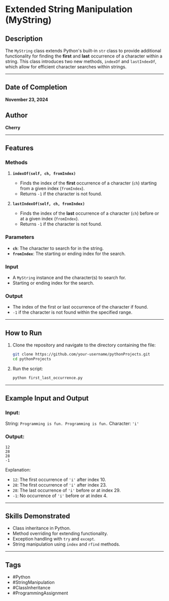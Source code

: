# Extended String Manipulation (MyString)

## Description
The `MyString` class extends Python's built-in `str` class to provide additional functionality for finding the **first** and **last** occurrence of a character within a string. This class introduces two new methods, `indexOf` and `lastIndexOf`, which allow for efficient character searches within strings.

---

## Date of Completion
**November 23, 2024**

## Author
**Cherry**

---

## Features

### Methods

1. **`indexOf(self, ch, fromIndex)`**
   - Finds the index of the **first** occurrence of a character (`ch`) starting from a given index (`fromIndex`).
   - Returns `-1` if the character is not found.

2. **`lastIndexOf(self, ch, fromIndex)`**
   - Finds the index of the **last** occurrence of a character (`ch`) before or at a given index (`fromIndex`).
   - Returns `-1` if the character is not found.

### Parameters
- **`ch`**: The character to search for in the string.
- **`fromIndex`**: The starting or ending index for the search.

### Input
- A `MyString` instance and the character(s) to search for.
- Starting or ending index for the search.

### Output
- The index of the first or last occurrence of the character if found.
- `-1` if the character is not found within the specified range.

---

## How to Run

1. Clone the repository and navigate to the directory containing the file:
   ```bash
   git clone https://github.com/your-username/pythonProjects.git
   cd pythonProjects
   ```

2. Run the script:
   ```bash
   python first_last_occurrence.py
   ```

---

## Example Input and Output

### Input:
String: `Programming is fun. Programming is fun.`
Character: `'i'`

### Output:
```
12
28
28
-1
```
Explanation:
- `12`: The first occurrence of `'i'` after index 10.
- `28`: The first occurrence of `'i'` after index 23.
- `28`: The last occurrence of `'i'` before or at index 29.
- `-1`: No occurrence of `'i'` before or at index 4.

---

## Skills Demonstrated

- Class inheritance in Python.
- Method overriding for extending functionality.
- Exception handling with `try` and `except`.
- String manipulation using `index` and `rfind` methods.

---

## Tags

- #Python
- #StringManipulation
- #ClassInheritance
- #ProgrammingAssignment

